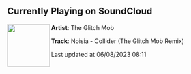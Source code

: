 ## Currently Playing on SoundCloud

[<img align="left" width="100" src="https://i1.sndcdn.com/artworks-LAdzEbidWYGs0vFj-tAGhyA-t500x500.jpg">](https://soundcloud.com/theglitchmob/noisia-collider-the-glitch-mob-remix?in=visionrecordings/sets/vsn113)

**Artist**: The Glitch Mob 

**Track**: Noisia - Collider (The Glitch Mob Remix)

Last updated at 06/08/2023 08:11
